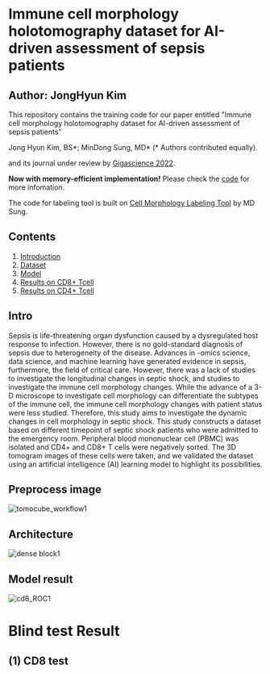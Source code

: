 # Immune cell morphology holotomography dataset for AI-driven assessment of sepsis patients
## Author: JongHyun Kim

This repository contains the training code for our paper entitled "Immune cell morphology holotomography dataset for AI-driven assessment of sepsis patients"

Jong Hyun Kim, BS\*; MinDong Sung, MD\* (\* Authors contributed equally).

and its journal under review by [Gigascience 2022](https://academic.oup.com/gigascience).

**Now with memory-efficient implementation!** Please check the [code](https://github.com/kimjh0107/2022_Gigascience/tree/main/src) for more infomation.

The code for labeling tool is built on [Cell Morphology Labeling Tool](https://github.com/DigitalHealthcareLab/22CellMorphologyLabelingTool) by MD Sung.

## Contents
1. [Introduction](#introduction)
2. [Dataset](#dataset)
3. [Model](#model)
4. [Results on CD8+ Tcell](#results-on-CD8+)
5. [Results on CD4+ Tcell](#results-on-CD4+)


## Intro
Sepsis is life-threatening organ dysfunction caused by a dysregulated host response to infection. However, there is no gold-standard diagnosis of sepsis due to heterogeneity of the disease. Advances in -omics science, data science, and machine learning have generated evidence in sepsis, furthermore, the field of critical care. However, there was a lack of studies to investigate the longitudinal changes in septic shock, and studies to investigate the immune cell morphology changes. While the advance of a 3-D microscope to investigate cell morphology can differentiate the subtypes of the immune cell, the immune cell morphology changes with patient status were less studied. Therefore, this study aims to investigate the dynamic changes in cell morphology in septic shock. This study constructs a dataset based on different timepoint of septic shock patients who were admitted to the emergency room. Peripheral blood mononuclear cell (PBMC) was isolated and CD4+ and CD8+ T cells were negatively sorted. The 3D tomogram images of these cells were taken, and we validated the dataset using an artificial intelligence (AI) learning model to highlight its possibilities. 

## Preprocess image
![tomocube_workflow1](https://user-images.githubusercontent.com/83206535/183031529-892dd178-e08b-4efe-99e1-3d40037091c5.png)

## Architecture 
![dense block1](https://user-images.githubusercontent.com/83206535/183028019-533bdfda-7379-45c9-a7e9-1f7feeddf4b9.png)

## Model result 
![cd8_ROC1](https://user-images.githubusercontent.com/83206535/183031818-eddfb5c6-9b69-4926-837e-c97c38b5a1a5.png)

# Blind test Result 
## (1) CD8 test 
